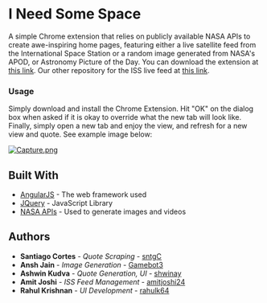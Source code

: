 # I Need Some Space

A simple Chrome extension that relies on publicly available NASA APIs to create awe-inspiring home pages, featuring either a live satellite feed from the International Space Station or a random image generated from NASA's APOD, or Astronomy Picture of the Day. You can download the extension at [this link](https://chrome.google.com/webstore/detail/i-need-some-space/pnfnlobicflcdpdgggjmfdpodnpmepgg).  Our other repository for the ISS live feed at [this link](https://github.com/iss-extension/iss-stream).

### Usage

Simply download and install the Chrome Extension. Hit "OK" on the dialog box when asked if it is okay to override what the new tab will look like. Finally, simply open a new tab and enjoy the view, and refresh for a new view and quote. See example image below:


[![Capture.png](https://i.postimg.cc/rmHKQ3nS/Capture.png)](https://postimg.cc/phDWdGtT)

## Built With

* [AngularJS](https://angularjs.org/) - The web framework used
* [JQuery](https://jquery.com/) - JavaScript Library
* [NASA APIs](https://api.nasa.gov/) - Used to generate images and videos

## Authors

* **Santiago Cortes** - *Quote Scraping* - [sntgC](https://github.com/sntgC)
* **Ansh Jain** - *Image Generation* - [Gamebot3](https://github.com/Gamebot3)
* **Ashwin Kudva** - *Quote Generation, UI* - [shwinay](https://github.com/shwinay)
* **Amit Joshi** - *ISS Feed Management* - [amitjoshi24](https://github.com/amitjoshi24)
* **Rahul Krishnan** - *UI Development* - [rahulk64](https://github.com/rahulk64)
